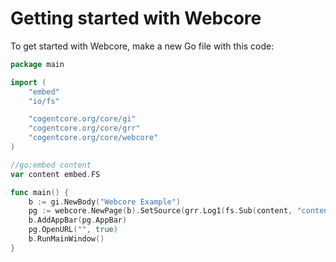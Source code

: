 # Getting started with Webcore

To get started with Webcore, make a new Go file with this code:

```go
package main

import (
	"embed"
	"io/fs"

	"cogentcore.org/core/gi"
	"cogentcore.org/core/grr"
	"cogentcore.org/core/webcore"
)

//go:embed content
var content embed.FS

func main() {
	b := gi.NewBody("Webcore Example")
	pg := webcore.NewPage(b).SetSource(grr.Log1(fs.Sub(content, "content")))
	b.AddAppBar(pg.AppBar)
	pg.OpenURL("", true)
	b.RunMainWindow()
}
```
